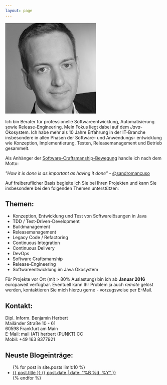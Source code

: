 ```yaml
---
layout: page
---
```

<p>
<div class="pull-right">

 <img src="images/bh.jpg" alt="Foto von Benjamin Herbert"/>

</div>
</p>

Ich bin Berater für professionelle Softwareentwicklung, Automatisierung sowie Release-Engineering. Mein Fokus
liegt dabei auf dem *Java*-Ökosystem. Ich habe mehr als 10 Jahre Erfahrung in der IT-Branche insbesondere in allen Phasen der Software- und Anwendungs- entwicklung
wie Konzeption, Implementierung, Testen, Releasemanagement und Betrieb gesammelt.

Als Anhänger der [Software-Craftsmanship-Bewegung](http://manifesto.softwarecraftsmanship.org/#/de)
handle ich nach dem Motto:

<cite>"How it is done is as important as having it done"</cite> - [@sandromancuso](https://twitter.com/sandromancuso)

Auf freiberuflicher Basis begleite ich Sie bei Ihren Projekten und kann Sie
insbesondere bei den folgenden Themen unterstützen:

## Themen:
* Konzeption, Entwicklung und Test von Softwarelösungen in Java
* TDD / Test-Driven-Development
* Buildmanagement
* Releasemanagement
* Legacy Code / Refactoring
* Continuous Integration
* Continuous Delivery
* DevOps
* Software Craftsmanship
* Release-Engineering
* Softwareentwicklung im Java Ökosystem

Für Projekte vor Ort (mit > 80% Auslastung) bin ich ab **Januar 2016** europaweit verfügbar.
Eventuell kann Ihr Problem ja auch *remote* gelöst werden, kontaktieren Sie mich hierzu gerne - vorzugsweise per E-Mail.

## Kontakt:

Dipl. Inform. Benjamin Herbert<br />
Mailänder Straße 10 - 61<br />
60598 Frankfurt am Main<br />
E-Mail: mail (AT) herbert (PUNKT) CC<br />
Mobil: +49 163 8377921<br />

## Neuste Blogeinträge:

<ul class="post-list">
{% for post in site.posts limit:10 %}
  <li><article><a href="{{ site.url }}{{ post.url }}">{{ post.title }} <span class="entry-date"><time datetime="{{ post.date | date_to_xmlschema }}">{{ post.date | date: "%B %d, %Y" }}</time></span></a></article></li>
{% endfor %}
</ul>

